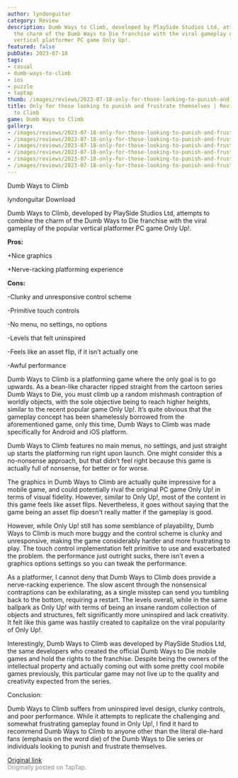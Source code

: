 ```yaml
---
author: lyndonguitar
category: Review
description: Dumb Ways to Climb, developed by PlaySide Studios Ltd, attempts to combine
  the charm of the Dumb Ways to Die franchise with the viral gameplay of the popular
  vertical platformer PC game Only Up!.
featured: false
pubDate: 2023-07-18
tags:
- casual
- dumb-ways-to-climb
- ios
- puzzle
- taptap
thumb: /images/reviews/2023-07-18-only-for-those-looking-to-punish-and-frustrate-themselves--review---dumb-ways-to-climb-0.avif
title: Only for those looking to punish and frustrate themselves | Review - Dumb Ways
  to Climb
game: Dumb Ways to Climb
gallery:
- /images/reviews/2023-07-18-only-for-those-looking-to-punish-and-frustrate-themselves--review---dumb-ways-to-climb-0.avif
- /images/reviews/2023-07-18-only-for-those-looking-to-punish-and-frustrate-themselves--review---dumb-ways-to-climb-1.avif
- /images/reviews/2023-07-18-only-for-those-looking-to-punish-and-frustrate-themselves--review---dumb-ways-to-climb-2.avif
- /images/reviews/2023-07-18-only-for-those-looking-to-punish-and-frustrate-themselves--review---dumb-ways-to-climb-3.avif
- /images/reviews/2023-07-18-only-for-those-looking-to-punish-and-frustrate-themselves--review---dumb-ways-to-climb-4.avif
- /images/reviews/2023-07-18-only-for-those-looking-to-punish-and-frustrate-themselves--review---dumb-ways-to-climb-5.avif
---
```

Dumb Ways to Climb

lyndonguitar
Download

Dumb Ways to Climb, developed by PlaySide Studios Ltd, attempts to combine the charm of the Dumb Ways to Die franchise with the viral gameplay of the popular vertical platformer PC game Only Up!.


**Pros:**


+Nice graphics

+Nerve-racking platforming experience


**Cons:**


-Clunky and unresponsive control scheme

-Primitive touch controls

-No menu, no settings, no options

-Levels that felt uninspired

-Feels like an asset flip, if it isn’t actually one

-Awful performance

Dumb Ways to Climb is a platforming game where the only goal is to go upwards. As a bean-like character ripped straight from the cartoon series Dumb Ways to Die, you must climb up a random mishmash contraption of worldly objects, with the sole objective being to reach higher heights, similar to the recent popular game Only Up!. It’s quite obvious that the gameplay concept has been shamelessly borrowed from the aforementioned game, only this time, Dumb Ways to Climb was made specifically for Android and iOS platform.

Dumb Ways to Climb features no main menus, no settings, and just straight up starts the platforming run right upon launch. One might consider this a no-nonsense approach, but that didn’t feel right because this game is actually full of nonsense, for better or for worse.

The graphics in Dumb Ways to Climb are actually quite impressive for a mobile game, and could potentially rival the original PC game Only Up! in terms of visual fidelity. However, similar to Only Up!, most of the content in this game feels like asset flips. Nevertheless, it goes without saying that the game being an asset flip doesn't really matter if the gameplay is good.

However, while Only Up! still has some semblance of playability, Dumb Ways to Climb is much more buggy and the control scheme is clunky and unresponsive, making the game considerably harder and more frustrating to play. The touch control implementation felt primitive to use and exacerbated the problem. the performance just outright sucks, there isn’t even a graphics options settings so you can tweak the performance.

As a platformer, I cannot deny that Dumb Ways to Climb does provide a nerve-racking experience. The slow ascent through the nonsensical contraptions can be exhilarating, as a single misstep can send you tumbling back to the bottom, requiring a restart. The levels overall, while in the same ballpark as Only Up! with terms of being an insane random collection of objects and structures, felt significantly more uninspired and lack creativity. It felt like this game was hastily created to capitalize on the viral popularity of Only Up!.

Interestingly, Dumb Ways to Climb was developed by PlaySide Studios Ltd, the same developers who created the official Dumb Ways to Die mobile games and hold the rights to the franchise. Despite being the owners of the intellectual property and actually coming out with some pretty cool mobile games previously, this particular game may not live up to the quality and creativity expected from the series.

Conclusion:

Dumb Ways to Climb suffers from uninspired level design, clunky controls, and poor performance. While it attempts to replicate the challenging and somewhat frustrating gameplay found in Only Up!, I find it hard to recommend Dumb Ways to Climb to anyone other than the literal die-hard fans (emphasis on the word die) of the Dumb Ways to Die series or individuals looking to punish and frustrate themselves.

[Original link](https://m.taptap.io/post/6018267?share_id=dc3869f6f178&utm_medium=share&utm_source=discord)<br><span style="font-size: 0.95em; color: #888;">Originally posted on TapTap.</span>